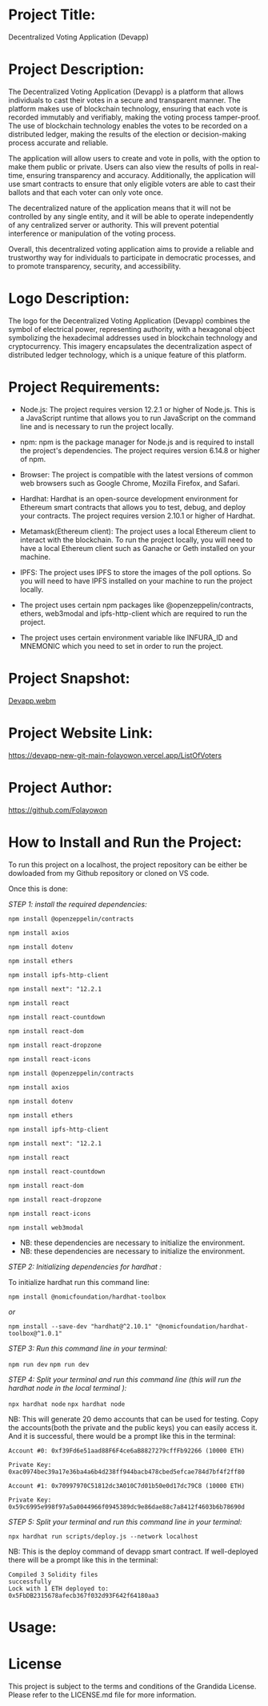 # Project Title:

Decentralized Voting Application (Devapp)

# Project Description:

The Decentralized Voting Application (Devapp) is a platform that allows individuals to cast their votes in a secure and transparent manner. The platform makes use of blockchain technology, ensuring that each vote is recorded immutably and verifiably, making the voting process tamper-proof. The use of blockchain technology enables the votes to be recorded on a distributed ledger, making the results of the election or decision-making process accurate and reliable.

The application will allow users to create and vote in polls, with the option to make them public or private. Users can also view the results of polls in real-time, ensuring transparency and accuracy. Additionally, the application will use smart contracts to ensure that only eligible voters are able to cast their ballots and that each voter can only vote once.

The decentralized nature of the application means that it will not be controlled by any single entity, and it will be able to operate independently of any centralized server or authority. This will prevent potential interference or manipulation of the voting process.

Overall, this decentralized voting application aims to provide a reliable and trustworthy way for individuals to participate in democratic processes, and to promote transparency, security, and accessibility.

# Logo Description:

The logo for the Decentralized Voting Application (Devapp) combines the symbol of electrical power, representing authority, with a hexagonal object symbolizing the hexadecimal addresses used in blockchain technology and cryptocurrency. This imagery encapsulates the decentralization aspect of distributed ledger technology, which is a unique feature of this platform.

# Project Requirements:

- Node.js: The project requires version 12.2.1 or higher of Node.js. This is a JavaScript runtime that allows you to run JavaScript on the command line and is necessary to run the project locally.

- npm: npm is the package manager for Node.js and is required to install the project's dependencies. The project requires version 6.14.8 or higher of npm.

- Browser: The project is compatible with the latest versions of common web browsers such as Google Chrome, Mozilla Firefox, and Safari.

- Hardhat: Hardhat is an open-source development environment for Ethereum smart contracts that allows you to test, debug, and deploy your contracts. The project requires version 2.10.1 or higher of Hardhat.

- Metamask(Ethereum client): The project uses a local Ethereum client to interact with the blockchain. To run the project locally, you will need to have a local Ethereum client such as Ganache or Geth installed on your machine.

- IPFS: The project uses IPFS to store the images of the poll options. So you will need to have IPFS installed on your machine to run the project locally.

* The project uses certain npm packages like @openzeppelin/contracts, ethers, web3modal and ipfs-http-client which are required to run the project.

* The project uses certain environment variable like INFURA_ID and MNEMONIC which you need to set in order to run the project.

# Project Snapshot:


[Devapp.webm](https://user-images.githubusercontent.com/93780999/214534371-d4677370-efb4-40eb-ab9a-7dcaf4e83b34.webm)


# Project Website Link:

https://devapp-new-git-main-folayowon.vercel.app/ListOfVoters

# Project Author:

https://github.com/Folayowon

# How to Install and Run the Project:

To run this project on a localhost, the project repository can be either be dowloaded from my Github repository or cloned on VS code.

Once this is done:

*STEP 1: install the required dependencies:*

` npm install @openzeppelin/contracts `

`npm install axios`

`npm install dotenv`

`npm install ethers`

`npm install ipfs-http-client`

`npm install next": "12.2.1`

`npm install react`

`npm install react-countdown`

`npm install react-dom`

`npm install react-dropzone`

`npm install react-icons`

` npm install @openzeppelin/contracts `

`npm install axios`

`npm install dotenv`

`npm install ethers`

`npm install ipfs-http-client`

`npm install next": "12.2.1`

`npm install react`

`npm install react-countdown`

`npm install react-dom`

`npm install react-dropzone`

`npm install react-icons`

`npm install web3modal`

* NB: these dependencies are necessary to initialize the environment.
* NB: these dependencies are necessary to initialize the environment.

*STEP 2: Initializing dependencies for hardhat :*

To initialize hardhat run this command line:

`npm install @nomicfoundation/hardhat-toolbox`

*_or_*

`npm install --save-dev "hardhat@^2.10.1" "@nomicfoundation/hardhat-toolbox@^1.0.1"`

*STEP 3: Run this command line in your terminal:*

`npm run dev`
`npm run dev`

*STEP 4: Split your terminal and run this command line (this will run the hardhat node in the local terminal ):*

`npx hardhat node`
`npx hardhat node`

NB: This will generate 20 demo accounts that can be used for testing. Copy the accounts(both the private and the public keys) you can easily access it. And it is successful, there would be a prompt like this in the terminal:

    Account #0: 0xf39Fd6e51aad88F6F4ce6aB8827279cffFb92266 (10000 ETH)

    Private Key: 0xac0974bec39a17e36ba4a6b4d238ff944bacb478cbed5efcae784d7bf4f2ff80

    Account #1: 0x70997970C51812dc3A010C7d01b50e0d17dc79C8 (10000 ETH)

    Private Key: 0x59c6995e998f97a5a0044966f0945389dc9e86dae88c7a8412f4603b6b78690d

*STEP 5: Split your terminal and run this command line in your terminal:*

`npx hardhat run scripts/deploy.js --network localhost`

  NB: This is the deploy command of devapp smart contract.
  If well-deployed there will be a prompt like this in the terminal:

    Compiled 3 Solidity files
    successfully
    Lock with 1 ETH deployed to: 0x5FbDB2315678afecb367f032d93F642f64180aa3

# Usage:

# License
This project is subject to the terms and conditions of the Grandida License. Please refer to the LICENSE.md file for more information.
